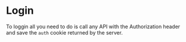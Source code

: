 # Login

To loggin all you need to do is call any API with the Authorization header and save the `auth` cookie returned by the server.
